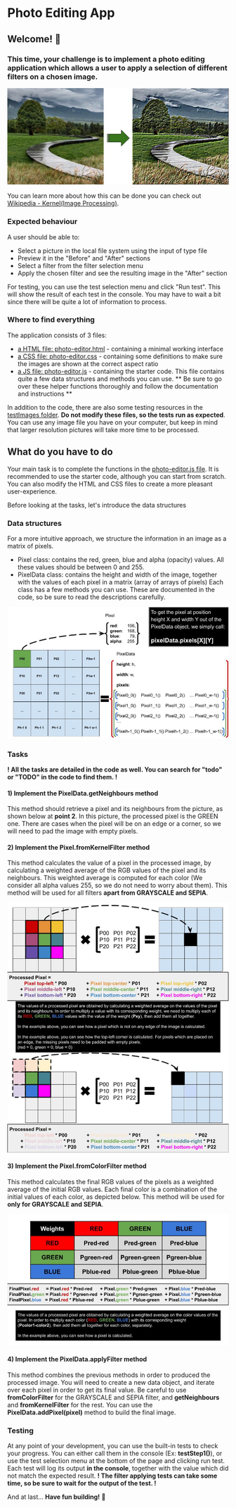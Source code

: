 # Photo Editing App

## Welcome! 👋

### This time, your challenge is to implement a photo editing application which allows a user to apply a selection of different filters on a chosen image.

![Applying an emboss filter on an image](./readmeImages/PhotoEditor-Cover.jpg)

You can learn more about how this can be done you can check out [Wikipedia - Kernel(Image Processing)](https://en.wikipedia.org/wiki/Kernel_(image_processing)).

### Expected behaviour
A user should be able to:

 - Select a picture in the local file system using the input of type file
 - Preview it in the "Before" and "After" sections
 - Select a filter from the filter selection menu
 - Apply the chosen filter and see the resulting image in the "After" section

For testing, you can use the test selection menu and click "Run test". This will show the result of each test in the console. You may have to wait a bit since there will be quite a lot of information to process.

### Where to find everything

The application consists of 3 files:
 - [a HTML file: photo-editor.html](./photo-editor.html) - containing a minimal working interface
 - [a CSS file: photo-editor.css](./photo-editor.css) - containing some definitions to make sure the images are shown at the correct aspect ratio
 - [a JS file: photo-editor.js](./photo-editor.js) - containing the starter code. This file contains quite a few data structures and methods you can use.
 ** Be sure to go over these helper functions thoroughly and follow the documentation and instructions **
 
In addition to the code, there are also some testing resources in the [testImages folder](./testImages). **Do not modify these files, so the tests run as expected**. You can use any image file you have on your computer, but keep in mind that larger resolution pictures will take more time to be processed.

## What do you have to do
Your main task is to complete the functions in the [photo-editor.js file](./photo-editor.js). It is recommended to use the starter code, although you can start from scratch. You can also modify the HTML and CSS files to create a more pleasant user-experience.

Before looking at the tasks, let's introduce the data structures

### Data structures
For a more intuitive approach, we structure the information in an image as a matrix of pixels.
  - Pixel class:      contains the red, green, blue and alpha (opacity) values. All these values should be between 0 and 255.
  - PixelData class:  contains the height and width of the image, together with the values of each pixel in a matrix (array of arrays of pixels)
Each class has a few methods you can use. These are documented in the code, so be sure to read the descriptions carefully.

![Data structures](./readmeImages/PhotoEditor-DataStructures.jpg)

### Tasks
**! All the tasks are detailed in the code as well. You can search for "todo" or "TODO" in the code to find them. !**

#### 1) Implement the PixelData.getNeighbours method
  This method should retrieve a pixel and its neighbours from the picture, as shown below at **point 2**. In this picture, the processed pixel is the GREEN one. There are cases when the pixel will be on an edge or a corner, so we will need to pad the image with empty pixels.
  
#### 2) Implement the Pixel.fromKernelFilter method
  This method calculates the value of a pixel in the processed image, by calculating a weighted average of the RGB values of the pixel and its neighbours. This weighted average is computed for each color (We consider all alpha values 255, so we do not need to worry about them).
  This method will be used for all filters **apart from GRAYSCALE and SEPIA**.
  
![Applying a kernel filter over an image](./readmeImages/PhotoEditor-KernelFilter.jpg)

#### 3) Implement the Pixel.fromColorFilter method
  This method calculates the final RGB values of the pixels as a weighted average of the initial RGB values. Each final color is a combination of the initial values of each color, as depicted below.
  This method will be used for **only for GRAYSCALE and SEPIA**.

![Applying a color filter over an image](./readmeImages/PhotoEditor-ColorFilter.jpg)

#### 4) Implement the PixelData.applyFilter method
  This method combines the previous methods in order to produced the processed image. You will need to create a new data object, and iterate over each pixel in order to get its final value. Be careful to use **fromColorFilter** for the GRAYSCALE and SEPIA filter, and **getNeighbours** and **fromKernelFilter** for the rest.
  You can use the **PixelData.addPixel(pixel)** method to build the final image.
  
### Testing
  At any point of your development, you can use the built-in tests to check your progress. You can either call them in the console (Ex: **testStep1()**), or use the test selection menu at the bottom of the page and clicking run test.
  Each test will log its output **in the console**, together with the value which did not match the expected result.
  **! The filter applying tests can take some time, so be sure to wait for the output of the test. !**

And at last...
**Have fun building!** 🚀
